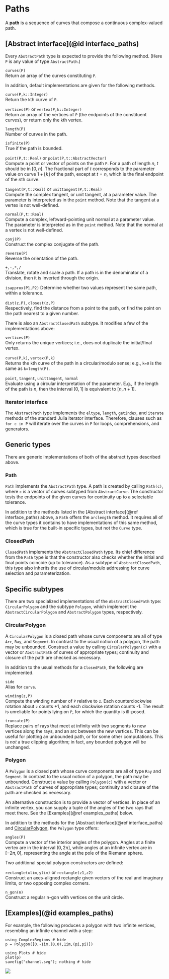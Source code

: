 # Paths

A **path** is a sequence of curves that compose a continuous complex-valued path.

## [Abstract interface](@id interface_paths)

Every `AbstractPath` type is expected to provide the following method. (Here `P` is any value of type `AbstractPath`.)

`curves(P)`\
Return an array of the curves constituting `P`.

In addition, default implementations are given for the following methods.

`curve(P,k::Integer)`\
Return the `k`th curve of `P`.

`vertices(P)` or `vertex(P,k::Integer)`\
Return an array of the vertices of `P` (the endpoints of the constituent curves), or return only the `k`th vertex.

`length(P)`\
Number of curves in the path.

`isfinite(P)`\
True if the path is bounded.

`point(P,t::Real)` or `point(P,t::AbstractVector)`\
Compute a point or vector of points on the path `P`. For a path of length $n$, $t$ should be in $[0,n]$. The fractional part of $t$ corresponds to the parameter value on curve $1+\lfloor{k}\rfloor$ of the path, except at $t=n$, which is the final endpoint of the $n$th curve. 

`tangent(P,t::Real)` or `unittangent(P,t::Real)`\
Compute the complex tangent, or unit tangent, at a parameter value. The parameter is interpreted as in the `point` method. Note that the tangent at a vertex is not well-defined. 

`normal(P,t::Real)`\
Compute a complex, leftward-pointing unit normal at a parameter value. The parameter is interpreted as in the `point` method. Note that the normal at a vertex is not well-defined.

`conj(P)`\
Construct the complex conjugate of the path.

`reverse(P)`\
Reverse the orientation of the path.

`+,-,*,/`\
Translate, rotate and scale a path. If a path is in the denominator of a division, then it is inverted through the origin.

`isapprox(P1,P2)`
Determine whether two values represent the same path, within a tolerance.

`dist(z,P)`, `closest(z,P)`\
Respectively, find the distance from a point to the path, or find the point on the path nearest to a given number.

There is also an `AbstractClosedPath` subtype. It modifies a few of the implementations above:

`vertices(P)`\
Only returns the unique vertices; i.e., does not duplicate the initial/final vertex.

`curve(P,k)`, `vertex(P,k)`\
Returns the `k`th curve of the path in a circular/modulo sense; e.g., `k=0` is the same as `k=length(P)`.

`point`, `tangent`, `unittangent`, `normal`\
Evaluate using a circular interpretation of the parameter. E.g., if the length of the path is $n$, then the interval $[0,1]$ is equivalent to $[n,n+1]$.

### Iterator interface

The `AbstractPath` type implements the `eltype`, `length`, `getindex`, and `iterate` methods of the standard Julia iterator interface. Therefore, clauses such as `for c in P` will iterate over the curves in `P` for loops, comprehensions, and generators.

## Generic types

There are generic implementations of both of the abstract types described above.

### Path

`Path` implements the `AbstractPath` type. A path is created by calling `Path(c)`, where `c` is a vector of curves subtyped from `AbstractCurve`. The constructor tests the endpoints of the given curves for continuity up to a selectable tolerance.

In addition to the methods listed in the [Abstract interface](@ref interface_paths) above, a `Path` offers the `arclength` method. It requires all of the curve types it contains to have implementations of this same method, which is true for the built-in specific types, but not the `Curve` type.

### ClosedPath

`ClosedPath` implements the `AbstractClosedPath` type. Its chief difference from the `Path` type is that the constructor also checks whether the initial and final points coincide (up to tolerance). As a subtype of `AbstractClosedPath`, this type also inherits the use of circular/modulo addressing for curve selection and parameterization.

## Specific subtypes

There are two specialized implementations of the `AbstractClosedPath` type: `CircularPolygon` and the subtype `Polygon`, which implement the `AbstractCircularPolygon` and `AbstractPolygon` types, respectively.

### CircularPolygon

A `CircularPolygon` is a closed path whose curve components are all of type `Arc`, `Ray`, and `Segment`. In contrast to the usual notion of a polygon, the path may be unbounded. Construct a value by calling `CircularPolygon(c)` with a vector or `AbstractPath` of curves of appropriate types; continuity and closure of the path are checked as necessary.

In addition to the usual methods for a `ClosedPath`, the following are implemented.

`side`\
Alias for `curve`.

`winding(z,P)`\
Compute the winding number of `P` relative to `z`. Each counterclockwise rotation about `z` counts +1, and each clockwise rotation counts -1. The result is unreliable for points lying on `P`, for which the quantity is ill-posed.

`truncate(P)`\
Replace pairs of rays that meet at infinity with two segments to new vertices along the rays, and an arc between the new vertices. This can be useful for plotting an unbounded path, or for some other computations. This is *not* a true clipping algorithm; in fact, any bounded polygon will be unchanged.

### Polygon

A `Polygon` is a closed path whose curve components are all of type `Ray` and `Segment`. In contrast to the usual notion of a polygon, the path may be unbounded. Construct a value by calling `Polygon(c)` with a vector or `AbstractPath` of curves of appropriate types; continuity and closure of the path are checked as necessary.

An alternative construction is to provide a vector of vertices. In place of an infinite vertex, you can supply a tuple of the angles of the two rays that meet there. See the [Examples](@ref examples_paths) below. 

In addition to the methods for the [Abstract interface](@ref interface_paths) and [CircularPolygon](@ref), the `Polygon` type offers:

`angles(P)`\
Compute a vector of the interior angles of the polygon. Angles at a finite vertex are in the interval $(0,2\pi]$, while angles at an infinite vertex are in $[-2\pi,0]$, representing the angle at the pole of the Riemann sphere.

Two additional special polygon constructors are defined:

`rectangle(xlim,ylim)` or `rectangle(z1,z2)`\
Construct an axes-aligned rectangle given vectors of the real and imaginary limits, or two opposing complex corners.

`n_gon(n)`\
Construct a regular n-gon with vertices on the unit circle.

## [Examples](@id examples_paths)

For example,
the following produces a polygon with two infinite vertices, resembling an infinite channel with a step:

```@example 1
using ComplexRegions # hide
p = Polygon([0,-1im,(0,0),1im,(pi,pi)])
```

```@example 1
using Plots # hide
plot(p)
savefig("channel.svg"); nothing # hide
```

![](channel.svg)
